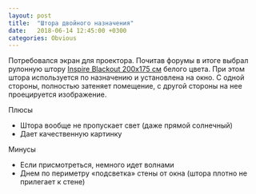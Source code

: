 ```yaml
---
layout: post
title:  "Штора двойного назначения"
date:   2018-06-14 12:45:00 +0300
categories: Obvious
---
```


Потребовался экран для проектора. Почитав форумы в итоге выбрал 
рулонную штору [Inspire Blackout 200х175 см](https://leroymerlin.ru/product/shtora-rulonnaya-inspire-blackout-200h175-sm-cvet-belyy-16763408/)
белого цвета. При этом штора используется по назначению и установлена на окно.
С одной стороны, полностью затеняет помещение, с другой стороны 
на нее проецируется изображение.

Плюсы

+ Штора вообще не пропускает свет (даже прямой солнечный)
+ Дает качественную картинку

Минусы

- Если присмотреться, немного идет волнами
- Днем по периметру «подсветка» стены от окна (штора плотно не прилегает к стене)